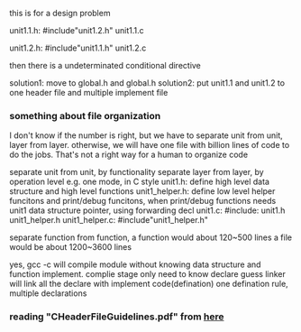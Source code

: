 this is for a design problem

unit1.1.h: #include"unit1.2.h"
unit1.1.c

unit1.2.h: #include"unit1.1.h"
unit1.2.c

then there is a undeterminated conditional directive

solution1: move to global.h and global.h
solution2: put unit1.1 and unit1.2 to one header file and multiple implement file

### something about file organization
I don't know if the number is right, but we have to separate unit from unit, layer from layer.
otherwise, we will have one file with billion lines of code to do the jobs. That's not a right way for a human to organize code

separate unit from unit, by functionality
separate layer from layer, by operation level
    e.g. one mode, in C style
    unit1.h: define high level data structure and high level functions
    unit1_helper.h: define low level helper funcitons and print/debug funcitons,
                    when print/debug functions needs unit1 data structure pointer, using forwarding decl
    unit1.c: #include: unit1.h unit1_helper.h
    unit1_helper.c: #include"unit1_helper.h"

separate function from function, a function would about 120~500 lines
a file would be about 1200~3600 lines

yes, gcc -c will compile module without knowing data structure and function implement. complie stage only need to know declare
guess linker will link all the declare with implement code(defination)
one defination rule, multiple declarations

### reading "CHeaderFileGuidelines.pdf" from [here](http://umich.edu/~eecs381/handouts/CHeaderFileGuidelines.pdf)
